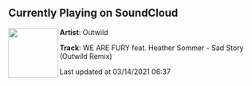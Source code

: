 ## Currently Playing on SoundCloud

[<img align="left" width="100" src="https://i1.sndcdn.com/artworks-RiyZemrduFRT4pAU-dzDMzA-t500x500.jpg">](https://soundcloud.com/itsoutwild/we-are-fury-feat-heather-sommer-sad-story-outwild-remix)

**Artist**: Outwild 

**Track**: WE ARE FURY feat. Heather Sommer - Sad Story (Outwild Remix)

Last updated at 03/14/2021 06:37
